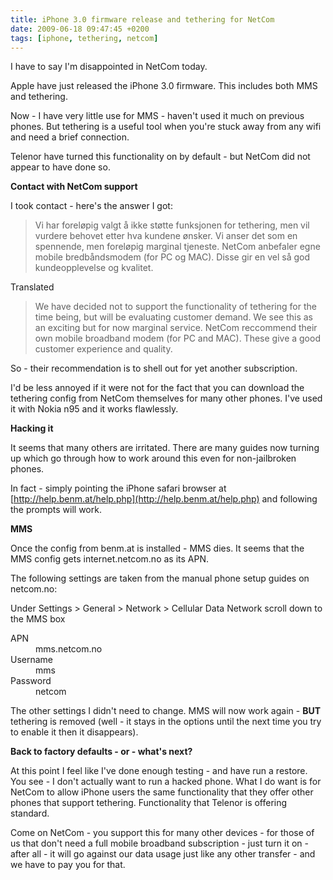 ```yaml
---
title: iPhone 3.0 firmware release and tethering for NetCom
date: 2009-06-18 09:47:45 +0200
tags: [iphone, tethering, netcom]
---
```


I have to say I'm disappointed in NetCom today.

Apple have just released the iPhone 3.0 firmware. This includes both MMS and tethering.

Now - I have very little use for MMS - haven't used it much on previous phones. But tethering is a useful tool when you're stuck away from any wifi and need a brief connection.

Telenor have turned this functionality on by default - but NetCom did not appear to have done so.

**Contact with NetCom support**

I took contact - here's the answer I got:

> Vi har foreløpig valgt å ikke støtte funksjonen for tethering, men vil vurdere behovet etter hva kundene ønsker. Vi anser det som en spennende, men foreløpig marginal tjeneste. NetCom anbefaler egne mobile bredbåndsmodem (for PC og MAC). Disse gir en vel så god kundeopplevelse og kvalitet. 

Translated

> We have decided not to support the functionality of tethering for the time being, but will be evaluating customer demand. We see this as an exciting but for now marginal service. NetCom reccommend their own mobile broadband modem (for PC and MAC). These give a good customer experience and quality.

So - their recommendation is to shell out for yet another subscription.

I'd be less annoyed if it were not for the fact that you can download the tethering config from NetCom themselves for many other phones. I've used it with Nokia n95 and it works flawlessly.

**Hacking it**

It seems that many others are irritated. There are many guides now turning up which go through how to work around this even for non-jailbroken phones.

In fact - simply pointing the iPhone safari browser at [http://help.benm.at/help.php](http://help.benm.at/help.php) and following the prompts will work.

**MMS**

Once the config from benm.at is installed - MMS dies. It seems that the MMS config gets internet.netcom.no as its APN.

The following settings are taken from the manual phone setup guides on netcom.no:

Under Settings > General > Network > Cellular Data Network scroll down to the MMS box

<dl>
<dt>APN</dt>
<dd>mms.netcom.no</dd>
<dt>Username</dt>
<dd>mms</dd>
<dt>Password</dt>
<dd>netcom</dd>
</dl>

The other settings I didn't need to change. MMS will now work again - **BUT** tethering is removed (well - it stays in the options until the next time you try to enable it then it disappears).

**Back to factory defaults - or - what's next?**

At this point I feel like I've done enough testing - and have run a restore. You see - I don't actually want to run a hacked phone. What I do want is for NetCom to allow iPhone users the same functionality that they offer other phones that support tethering. Functionality that Telenor is offering standard.

Come on NetCom - you support this for many other devices - for those of us that don't need a full mobile broadband subscription - just turn it on - after all - it will go against our data usage just like any other transfer - and we have to pay you for that.
